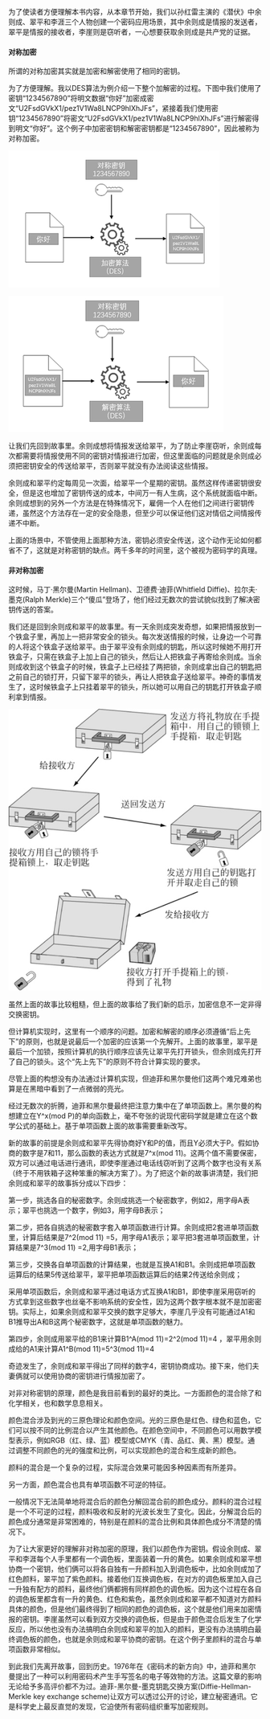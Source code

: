 为了使读者方便理解本书内容，从本章节开始，我们以孙红雷主演的《潜伏》中余则成、翠平和李涯三个人物创建一个密码应用场景，其中余则成是情报的发送者，翠平是情报的接收者，李崖则是窃听者，一心想要获取余则成是共产党的证据。

#### 对称加密

所谓的对称加密其实就是加密和解密使用了相同的密钥。

为了方便理解。我以DES算法为例介绍一下整个加解密的过程。下图中我们使用了密钥“1234567890”将明文数据“你好”加密成密文“U2FsdGVkX1/pez1V1Wa8LNCP9hlXhJFs”，紧接着我们使用密钥“1234567890”将密文“U2FsdGVkX1/pez1V1Wa8LNCP9hlXhJFs”进行解密得到明文“你好”。这个例子中加密密钥和解密密钥都是“1234567890”，因此被称为对称加密。

![image-20230606101657451](image/image-20230606101657451.png)

![image-20230606101703343](image/image-20230606101703343.png)

让我们先回到故事里。余则成想将情报发送给翠平，为了防止李崖窃听，余则成每次都需要将情报使用不同的密钥对情报进行加密，但这里面临的问题就是余则成必须把密钥安全的传送给翠平，否则翠平就没有办法阅读这些情报。

余则成和翠平约定每周见一次面，给翠平一个星期的密钥。虽然这样传递密钥很安全，但是这也增加了密钥传送的成本，中间万一有人生病，这个系统就面临中断。余则成想到的另外一个方法是在特殊情况下，雇佣一个人在他们之间进行密钥传递，虽然这个方法存在一定的安全隐患，但至少可以保证他们这对情侣之间情报传递不中断。

上面的场景中，不管使用上面那种方法，密钥必须安全传送，这个动作无论如何都省不了，这就是对称密钥的缺点。两千多年的时间里，这个被视为密码学的真理。

#### 非对称加密

这时候，马丁·黑尔曼(Martin Hellman)、卫德费·迪菲(Whitfield Diffie)、拉尔夫·墨克(Ralph Merkle)三个“傻瓜”登场了，他们经过无数次的尝试貌似找到了解决密钥传送的答案。

我们还是回到余则成和翠平的故事里。有一天余则成突发奇想，如果把情报放到一个铁盒子里，再加上一把非常安全的锁头。每次发送情报的时候，让身边一个可靠的人将这个铁盒子送给翠平。由于翠平没有余则成的钥匙，所以这时候她不用打开铁盒子，只需在铁盒子上加上自己的锁头，然后让人把铁盒子再寄给余则成。当余则成收到这个铁盒子的时候，铁盒子上已经挂了两把锁，余则成拿出自己的钥匙把之前自己的锁打开，只留下翠平的锁头，再让人把铁盒子送给翠平。神奇的事情发生了，这时候铁盒子上只挂着翠平的锁头，所以她可以用自己的钥匙打开铁盒子顺利拿到情报。

![img](image/021591103698607827102971229407188980469.jpg)



虽然上面的故事比较粗糙，但上面的故事给了我们新的启示，加密信息不一定非得交换密钥。

但计算机实现时，这里有一个顺序的问题。加密和解密的顺序必须遵循“后上先下”的原则，也就是说最后一个加密的应该第一个先解开。上面的故事里，翠平是最后一个加锁，按照计算机的执行顺序应该先让翠平先打开锁头，但余则成先打开了自己的锁头。这个“先上先下”的原则不符合计算实现的要求。

尽管上面的构想没有办法通过计算机实现，但迪菲和黑尔曼他们这两个难兄难弟也算是在黑暗中看到了一点微弱的亮光。

经过无数次的折腾，迪菲和黑尔曼最终把注意力集中在了单项函数上。黑尔曼的构想建立在Y^x(mod P)的单向函数上，毫不夸张的说现代密码学就是建立在这个数学公式的基础上。基于单项函数上面的故事需要重新改写。

新的故事的前提是余则成和翠平先得协商好Y和P的值，而且Y必须大于P。假如协商的数字是7和11，那么函数的表达方式就是7^x(mod 11)。这两个值不需要保密，双方可以通过电话进行通讯，即使李崖通过电话线窃听到了这两个数字也没有关系（终于不用铁箱子这种笨重的解决方案了）。为了把这个新的故事讲清楚，我们把余则成和翠平的故事拆分成以下四步：

第一步，挑选各自的秘密数字。余则成挑选一个秘密数字，例如2，用字母A表示；翠平也挑选一个数字，例如3，用字母B表示；

第二步，把各自挑选的秘密数字套入单项函数进行计算。余则成把2套进单项函数里，计算后结果是7^2(mod 11) =5，用字母A1表示；翠平把3套进单项函数里，计算结果是7^3(mod 11) =2,用字母B1表示；

第三步，交换各自单项函数的计算结果，也就是互换A1和B1。余则成把单项函数运算后的结果5传送给翠平，翠平把单项函数运算后的结果2传送给余则成；

采用单项函数后，余则成和翠平通过电话方式互换A1和B1，即使李崖采用窃听的方式拿到这些数字也丝毫不影响系统的安全性，因为这两个数字根本就不是加密密钥。实际上，如果余则成和翠平交换的数字足够大，李崖几乎没有可能通过A1和B1推导出A和B这两个秘密数字，这就是单项函数的魅力。

第四步，余则成用翠平给的B1来计算B1^A(mod 11)=2^2(mod 11)=4 ，翠平用余则成给的A1来计算A1^B(mod 11)=5^3(mod 11)=4

奇迹发生了，余则成和翠平得出了同样的数字4，密钥协商成功。接下来，他们夫妻俩就可以使用协商的密钥进行情报加密了。

对非对称密钥的原理，颜色是我目前看到的最好的类比。一方面颜色的混合除了和化学相关，也和数学息息相关。

颜色混合涉及到光的三原色理论和颜色空间。光的三原色是红色、绿色和蓝色，它们可以按不同的比例混合以产生其他颜色。在颜色空间中，不同颜色可以用数学模型表示，例如RGB（红、绿、蓝）模型或CMYK（青、品红、黄、黑）模型。通过调整不同颜色的光的强度和比例，可以实现颜色的混合和生成新的颜色。

颜料的混合是一个复杂的过程，实际混合效果可能因多种因素而有所差异。

另一方面，颜色混合也具有单项函数不可逆的特征。

一般情况下无法简单地将混合后的颜色分解回混合前的颜色成分。颜料的混合过程是一个不可逆的过程，颜料吸收和反射的光波长发生了变化。因此，分解混合后的颜色成分通常是非常困难的，特别是在颜料的混合比例和具体颜色成分不清楚的情况下。

为了让大家更好的理解非对称加密的原理，我们以颜色作为密钥。假设余则成、翠平和李涯每个人手里都有一个调色板，里面装着一升的黄色。如果余则成和翠平想协商一个密钥，他们俩可以将各自独有一升颜料加入到调色板中，比如余则成加了红色颜料，翠平加了紫色颜料。接着他们互换调色板，在对方的调色板里加入自己一升独有配方的颜料，最终他们俩都拥有同样颜色的调色板。因为这个过程在各自的调色板里都含有一升的黄色、红色和紫色，虽然余则成和翠平都不知道对方颜料具体的颜色，但是他们最终得到了相同的颜色的调色板，这个就是他们用来加密情报的密钥。李崖虽然可以看到双方交换的调色板，但是由于颜色混合后发生了化学反应，所以他也没有办法搞明白余则成和翠平的加入的颜料，更没有办法搞明白最终调色板的颜色，也就是余则成和翠平协商的密钥。在这个例子里颜料的混合与单项函数非常相似。

到此我们先离开故事，回到历史。1976年在《密码术的新方向》中，迪菲和黑尔曼提出了一种可以利用密码术产生手写签名的电子等效物的方法。这篇文章的影响无论给予多高评价都不为过。迪菲-黑尔曼-墨克钥匙交换方案(Diffie-Hellman-Merkle key exchange scheme)让双方可以透过公开的讨论，建立秘密通讯。它是科学史上最反直觉的发现，它迫使所有密码组织重写加密规则。

